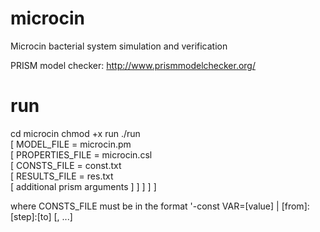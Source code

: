microcin
========

Microcin bacterial system simulation and verification 

PRISM model checker: http://www.prismmodelchecker.org/

run
===

cd microcin
chmod +x run
./run \
  [ MODEL_FILE = microcin.pm \
  [ PROPERTIES_FILE = microcin.csl \
  [ CONSTS_FILE = const.txt \
  [ RESULTS_FILE = res.txt \
  [ additional prism arguments ] ] ] ] ]

where
  CONSTS_FILE must be in the format '-const VAR=[value] | [from]:[step]:[to] [, ...]

